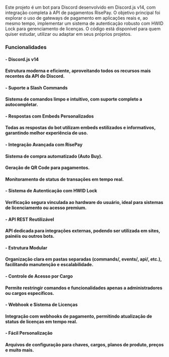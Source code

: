 Este projeto é um bot para Discord desenvolvido em Discord.js v14, com integração completa à API de pagamentos RisePay.
O objetivo principal foi explorar o uso de gateways de pagamento em aplicações reais e, ao mesmo tempo, implementar um sistema de autenticação robusto com HWID Lock para gerenciamento de licenças.
O código está disponível para quem quiser estudar, utilizar ou adaptar em seus próprios projetos.


### Funcionalidades

#### - Discord.js v14
#### Estrutura moderna e eficiente, aproveitando todos os recursos mais recentes da API do Discord.

#### - Suporte a Slash Commands
#### Sistema de comandos limpo e intuitivo, com suporte completo a autocompletar.

#### - Respostas com Embeds Personalizados
#### Todas as respostas do bot utilizam embeds estilizados e informativos, garantindo melhor experiência de uso.

#### - Integração Avançada com RisePay
#### Sistema de compra automatizado (Auto Buy).
#### Geração de QR Code para pagamentos.
#### Monitoramento de status de transações em tempo real.

#### - Sistema de Autenticação com HWID Lock
#### Verificação segura vinculada ao hardware do usuário, ideal para sistemas de licenciamento ou acesso premium.

#### - API REST Reutilizável
#### API dedicada para integrações externas, podendo ser utilizada em sites, painéis ou outros bots.

#### - Estrutura Modular
#### Organização clara em pastas separadas (commands/, events/, api/, etc.), facilitando manutenção e escalabilidade.

#### - Controle de Acesso por Cargo
#### Permite restringir comandos e funcionalidades apenas a administradores ou cargos específicos.

#### - Webhook e Sistema de Licenças
#### Integração com webhooks de pagamento, permitindo atualização de status de licenças em tempo real.

#### - Fácil Personalização
#### Arquivos de configuração para chaves, cargos, planos de produto, preços e muito mais.
